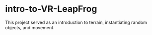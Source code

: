 # intro-to-VR-LeapFrog

This project served as an introduction to terrain, instantiating random objects, and movement.
